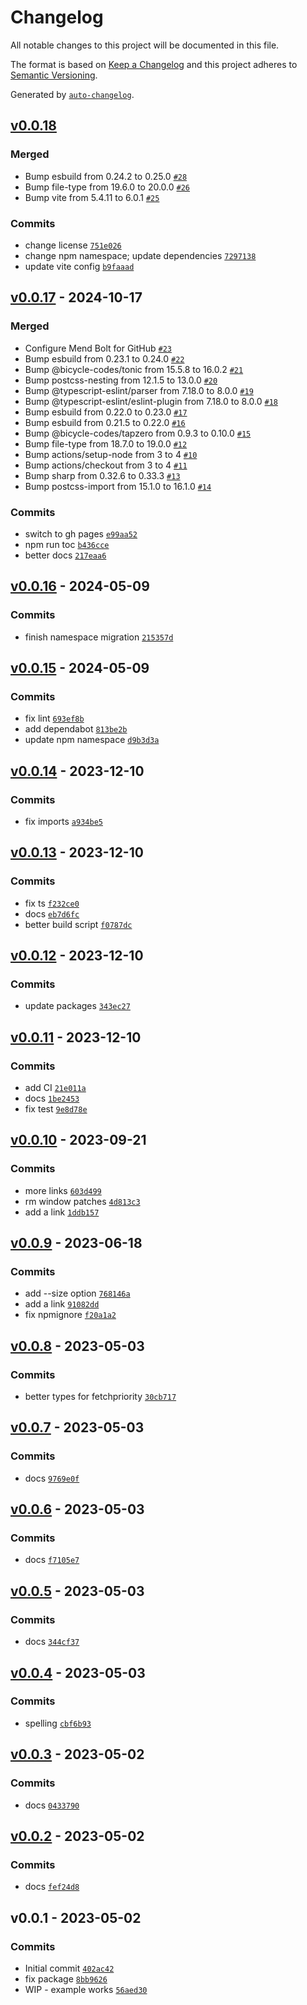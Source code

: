 # Changelog

All notable changes to this project will be documented in this file.

The format is based on [Keep a Changelog](https://keepachangelog.com/en/1.0.0/)
and this project adheres to [Semantic Versioning](https://semver.org/spec/v2.0.0.html).

Generated by [`auto-changelog`](https://github.com/CookPete/auto-changelog).

## [v0.0.18](https://github.com/substrate-system/image/compare/v0.0.17...v0.0.18)

### Merged

- Bump esbuild from 0.24.2 to 0.25.0 [`#28`](https://github.com/substrate-system/image/pull/28)
- Bump file-type from 19.6.0 to 20.0.0 [`#26`](https://github.com/substrate-system/image/pull/26)
- Bump vite from 5.4.11 to 6.0.1 [`#25`](https://github.com/substrate-system/image/pull/25)

### Commits

- change license [`751e026`](https://github.com/substrate-system/image/commit/751e026d3d4840da2ba53658b4025d8f1089c2e4)
- change npm namespace; update dependencies [`7297138`](https://github.com/substrate-system/image/commit/7297138e46d70ef529e30e886bfeac882b1f3ba0)
- update vite config [`b9faaad`](https://github.com/substrate-system/image/commit/b9faaad63964c7e726ca70eefd99669a44c0b6b6)

## [v0.0.17](https://github.com/substrate-system/image/compare/v0.0.16...v0.0.17) - 2024-10-17

### Merged

- Configure Mend Bolt for GitHub [`#23`](https://github.com/substrate-system/image/pull/23)
- Bump esbuild from 0.23.1 to 0.24.0 [`#22`](https://github.com/substrate-system/image/pull/22)
- Bump @bicycle-codes/tonic from 15.5.8 to 16.0.2 [`#21`](https://github.com/substrate-system/image/pull/21)
- Bump postcss-nesting from 12.1.5 to 13.0.0 [`#20`](https://github.com/substrate-system/image/pull/20)
- Bump @typescript-eslint/parser from 7.18.0 to 8.0.0 [`#19`](https://github.com/substrate-system/image/pull/19)
- Bump @typescript-eslint/eslint-plugin from 7.18.0 to 8.0.0 [`#18`](https://github.com/substrate-system/image/pull/18)
- Bump esbuild from 0.22.0 to 0.23.0 [`#17`](https://github.com/substrate-system/image/pull/17)
- Bump esbuild from 0.21.5 to 0.22.0 [`#16`](https://github.com/substrate-system/image/pull/16)
- Bump @bicycle-codes/tapzero from 0.9.3 to 0.10.0 [`#15`](https://github.com/substrate-system/image/pull/15)
- Bump file-type from 18.7.0 to 19.0.0 [`#12`](https://github.com/substrate-system/image/pull/12)
- Bump actions/setup-node from 3 to 4 [`#10`](https://github.com/substrate-system/image/pull/10)
- Bump actions/checkout from 3 to 4 [`#11`](https://github.com/substrate-system/image/pull/11)
- Bump sharp from 0.32.6 to 0.33.3 [`#13`](https://github.com/substrate-system/image/pull/13)
- Bump postcss-import from 15.1.0 to 16.1.0 [`#14`](https://github.com/substrate-system/image/pull/14)

### Commits

- switch to gh pages [`e99aa52`](https://github.com/substrate-system/image/commit/e99aa522ca0805ce844223f1dde2dcff4fbb4a4b)
- npm run toc [`b436cce`](https://github.com/substrate-system/image/commit/b436ccee78d0d8d2cb139b67a05fb0efa9d5601b)
- better docs [`217eaa6`](https://github.com/substrate-system/image/commit/217eaa6cf4653db02b4d9423abc02db542d0850a)

## [v0.0.16](https://github.com/substrate-system/image/compare/v0.0.15...v0.0.16) - 2024-05-09

### Commits

- finish namespace migration [`215357d`](https://github.com/substrate-system/image/commit/215357d2e88202089f05d8da3e6af64e0e56066b)

## [v0.0.15](https://github.com/substrate-system/image/compare/v0.0.14...v0.0.15) - 2024-05-09

### Commits

- fix lint [`693ef8b`](https://github.com/substrate-system/image/commit/693ef8b98d7f9a611f6a620f3d5960d96e001352)
- add dependabot [`813be2b`](https://github.com/substrate-system/image/commit/813be2bbf53b22e79098e6e57bb50700a8889a1a)
- update npm namespace [`d9b3d3a`](https://github.com/substrate-system/image/commit/d9b3d3a4a2a2ddd99b065b9fae1b3a007ae272eb)

## [v0.0.14](https://github.com/substrate-system/image/compare/v0.0.13...v0.0.14) - 2023-12-10

### Commits

- fix imports [`a934be5`](https://github.com/substrate-system/image/commit/a934be53d008005b3c5eeaeb8ddfbc44843f7d72)

## [v0.0.13](https://github.com/substrate-system/image/compare/v0.0.12...v0.0.13) - 2023-12-10

### Commits

- fix ts [`f232ce0`](https://github.com/substrate-system/image/commit/f232ce0259e977d62e632d83dab6c1abdf63126f)
- docs [`eb7d6fc`](https://github.com/substrate-system/image/commit/eb7d6fcac2b20acbe533307a0ba5b6ab5c44f405)
- better build script [`f0787dc`](https://github.com/substrate-system/image/commit/f0787dc0cb59377d73ada0e02cc91db6dc7330cd)

## [v0.0.12](https://github.com/substrate-system/image/compare/v0.0.11...v0.0.12) - 2023-12-10

### Commits

- update packages [`343ec27`](https://github.com/substrate-system/image/commit/343ec277b8f52d985818b6ad63308adb7b98a165)

## [v0.0.11](https://github.com/substrate-system/image/compare/v0.0.10...v0.0.11) - 2023-12-10

### Commits

- add CI [`21e011a`](https://github.com/substrate-system/image/commit/21e011a07c216382207c2c74a19763c6a4b685f8)
- docs [`1be2453`](https://github.com/substrate-system/image/commit/1be24530d25c239955cef5e404d17a4d986b6c9a)
- fix test [`9e8d78e`](https://github.com/substrate-system/image/commit/9e8d78e31cc6875f5cb79c49b6796b5147283fa4)

## [v0.0.10](https://github.com/substrate-system/image/compare/v0.0.9...v0.0.10) - 2023-09-21

### Commits

- more links [`603d499`](https://github.com/substrate-system/image/commit/603d499a17ae8b05fc837250caf88a22eb9bf66a)
- rm window patches [`4d813c3`](https://github.com/substrate-system/image/commit/4d813c30ee1a1ed566bcbac837c638ad86055363)
- add a link [`1ddb157`](https://github.com/substrate-system/image/commit/1ddb157cb63e251f78777d3216eb4f747b12958d)

## [v0.0.9](https://github.com/substrate-system/image/compare/v0.0.8...v0.0.9) - 2023-06-18

### Commits

- add --size option [`768146a`](https://github.com/substrate-system/image/commit/768146a09ae20d28135c537c7d0082307176b281)
- add a link [`91082dd`](https://github.com/substrate-system/image/commit/91082dd8c7c5f281f960900e5aab0273deff3083)
- fix npmignore [`f20a1a2`](https://github.com/substrate-system/image/commit/f20a1a2f79528800580c59b13adce43cd8f8dadb)

## [v0.0.8](https://github.com/substrate-system/image/compare/v0.0.7...v0.0.8) - 2023-05-03

### Commits

- better types for fetchpriority [`30cb717`](https://github.com/substrate-system/image/commit/30cb7177ab67d6ad18fcf18e0abc949c696ee710)

## [v0.0.7](https://github.com/substrate-system/image/compare/v0.0.6...v0.0.7) - 2023-05-03

### Commits

- docs [`9769e0f`](https://github.com/substrate-system/image/commit/9769e0fa9f330e2ad317c138df9d224675e7f601)

## [v0.0.6](https://github.com/substrate-system/image/compare/v0.0.5...v0.0.6) - 2023-05-03

### Commits

- docs [`f7105e7`](https://github.com/substrate-system/image/commit/f7105e713e67401bd948223056c937389da03140)

## [v0.0.5](https://github.com/substrate-system/image/compare/v0.0.4...v0.0.5) - 2023-05-03

### Commits

- docs [`344cf37`](https://github.com/substrate-system/image/commit/344cf37d64a6390f9cb53fbd1f1986afb2d88cc4)

## [v0.0.4](https://github.com/substrate-system/image/compare/v0.0.3...v0.0.4) - 2023-05-03

### Commits

- spelling [`cbf6b93`](https://github.com/substrate-system/image/commit/cbf6b93640a3233140fabea55f971d5de840fbf9)

## [v0.0.3](https://github.com/substrate-system/image/compare/v0.0.2...v0.0.3) - 2023-05-02

### Commits

- docs [`0433790`](https://github.com/substrate-system/image/commit/0433790830bb1d7c08f5fd7650d6e3d45d8390ed)

## [v0.0.2](https://github.com/substrate-system/image/compare/v0.0.1...v0.0.2) - 2023-05-02

### Commits

- docs [`fef24d8`](https://github.com/substrate-system/image/commit/fef24d8c9b4929e1054617015ea2089cb36b7f17)

## v0.0.1 - 2023-05-02

### Commits

- Initial commit [`402ac42`](https://github.com/substrate-system/image/commit/402ac42671577849edc8e4d241f3bad61a05c7b4)
- fix package [`8bb9626`](https://github.com/substrate-system/image/commit/8bb962626ffc9a7ad3bcab771b1678216c432c7b)
- WIP - example works [`56aed30`](https://github.com/substrate-system/image/commit/56aed301ba9b0b4ae198fde711cf2fd4cb403789)
